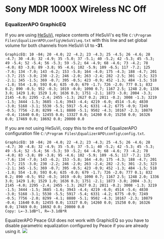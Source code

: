 # Sony MDR 1000X Wireless NC Off
### EqualizerAPO GraphicEQ
If you are using [HeSuVi](https://sourceforge.net/projects/hesuvi/), replace contents of HeSuVi's eq file `C:\Program Files\EqualizerAPO\config\HeSuVi\eq.txt` with this line and set global volume for both channels from HeSuVi UI to **-31**.
```
GraphicEQ: 10 -84; 20 -4.0; 22 -4.2; 23 -4.3; 25 -4.5; 26 -4.6; 28 -4.7; 30 -4.8; 32 -4.9; 35 -5.0; 37 -5.1; 40 -5.2; 42 -5.3; 45 -5.3; 49 -5.4; 52 -5.4; 56 -5.3; 59 -5.2; 64 -4.9; 68 -4.6; 73 -4.2; 78 -4.0; 83 -3.8; 89 -3.8; 95 -4.6; 102 -5.9; 109 -6.5; 117 -7.2; 125 -7.6; 134 -7.0; 143 -6.2; 153 -5.8; 164 -4.0; 175 -4.3; 188 -4.7; 201 -3.7; 215 -3.0; 230 -2.2; 246 -2.0; 263 -2.4; 282 -2.5; 301 -2.5; 323 -2.1; 345 -1.5; 369 -0.7; 395 -0.5; 423 -0.9; 452 -1.3; 484 -1.5; 518 -1.8; 554 -1.0; 593 0.4; 635 -0.0; 679 -1.7; 726 -2.0; 777 0.1; 832 0.2; 890 -0.5; 952 -0.3; 1019 -0.0; 1090 0.7; 1167 2.5; 1248 2.0; 1336 3.0; 1429 1.8; 1529 1.0; 1636 0.3; 1751 -2.1; 1873 -3.0; 2004 -3.3; 2145 -4.0; 2295 -2.4; 2455 -1.3; 2627 0.2; 2811 -0.2; 3008 -1.3; 3219 -1.5; 3444 -1.5; 3685 -1.6; 3943 -4.4; 4219 -6.0; 4514 -5.4; 4830 -3.0; 5168 -3.1; 5530 -5.5; 5917 -5.4; 6331 -4.2; 6775 -0.9; 7249 -0.5; 7756 -2.0; 8299 -4.1; 8880 -5.1; 9502 -4.3; 10167 -2.3; 10879 -0.4; 11640 0.0; 12455 0.0; 13327 0.0; 14260 0.0; 15258 0.0; 16326 0.0; 17469 0.0; 18692 0.0; 20000 0.0
```
If you are not using HeSuVi, copy this to the end of EqualizerAPO configuration file `C:\Program Files\EqualizerAPO\config\config.txt`.
```
GraphicEQ: 10 -84; 20 -4.0; 22 -4.2; 23 -4.3; 25 -4.5; 26 -4.6; 28 -4.7; 30 -4.8; 32 -4.9; 35 -5.0; 37 -5.1; 40 -5.2; 42 -5.3; 45 -5.3; 49 -5.4; 52 -5.4; 56 -5.3; 59 -5.2; 64 -4.9; 68 -4.6; 73 -4.2; 78 -4.0; 83 -3.8; 89 -3.8; 95 -4.6; 102 -5.9; 109 -6.5; 117 -7.2; 125 -7.6; 134 -7.0; 143 -6.2; 153 -5.8; 164 -4.0; 175 -4.3; 188 -4.7; 201 -3.7; 215 -3.0; 230 -2.2; 246 -2.0; 263 -2.4; 282 -2.5; 301 -2.5; 323 -2.1; 345 -1.5; 369 -0.7; 395 -0.5; 423 -0.9; 452 -1.3; 484 -1.5; 518 -1.8; 554 -1.0; 593 0.4; 635 -0.0; 679 -1.7; 726 -2.0; 777 0.1; 832 0.2; 890 -0.5; 952 -0.3; 1019 -0.0; 1090 0.7; 1167 2.5; 1248 2.0; 1336 3.0; 1429 1.8; 1529 1.0; 1636 0.3; 1751 -2.1; 1873 -3.0; 2004 -3.3; 2145 -4.0; 2295 -2.4; 2455 -1.3; 2627 0.2; 2811 -0.2; 3008 -1.3; 3219 -1.5; 3444 -1.5; 3685 -1.6; 3943 -4.4; 4219 -6.0; 4514 -5.4; 4830 -3.0; 5168 -3.1; 5530 -5.5; 5917 -5.4; 6331 -4.2; 6775 -0.9; 7249 -0.5; 7756 -2.0; 8299 -4.1; 8880 -5.1; 9502 -4.3; 10167 -2.3; 10879 -0.4; 11640 0.0; 12455 0.0; 13327 0.0; 14260 0.0; 15258 0.0; 16326 0.0; 17469 0.0; 18692 0.0; 20000 0.0
Copy: L=-3.1dB*l, R=-3.1dB*R
```
EqualizerAPO Peace GUI does not work with GraphicEQ so you have to disable parametric equalization configured by Peace if you are already using it.
![](https://raw.githubusercontent.com/jaakkopasanen/AutoEq/master/results/SBAF-Serious/innerfidelity/onear/Sony%20MDR%201000X%20Wireless%20NC%20Off/Sony%20MDR%201000X%20Wireless%20NC%20Off.png)
